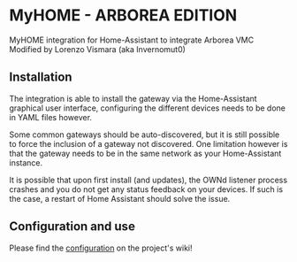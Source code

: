 # MyHOME - ARBOREA EDITION
MyHOME integration for Home-Assistant to integrate Arborea VMC
Modified by Lorenzo Vismara (aka Invernomut0)

## Installation
The integration is able to install the gateway via the Home-Assistant graphical user interface, configuring the different devices needs to be done in YAML files however.

Some common gateways should be auto-discovered, but it is still possible to force the inclusion of a gateway not discovered. One limitation however is that the gateway needs to be in the same network as your Home-Assistant instance.

It is possible that upon first install (and updates), the OWNd listener process crashes and you do not get any status feedback on your devices. If such is the case, a restart of Home Assistant should solve the issue.

## Configuration and use

Please find the [configuration](https://github.com/invernomut0/MyHOME/wiki/Configuration) on the project's wiki!  
